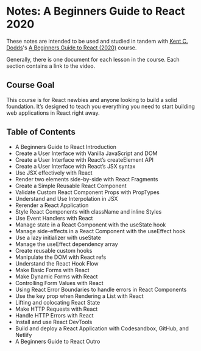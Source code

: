 # Notes: A Beginners Guide to React 2020

These notes are intended to be used and studied in tandem with [Kent C. Dodds]()'s [A Beginners Guide to React (2020)]() course.

Generally, there is one document for each lesson in the course. Each section contains a link to the video.

## Course Goal

This course is for React newbies and anyone looking to build a solid foundation. It’s designed to teach you everything you need to start building web applications in React right away.

## Table of Contents

- A Beginners Guide to React Introduction
- Create a User Interface with Vanilla JavaScript and DOM
- Create a User Interface with React’s createElement API
- Create a User Interface with React’s JSX syntax
- Use JSX effectively with React
- Render two elements side-by-side with React Fragments
- Create a Simple Reusable React Component
- Validate Custom React Component Props with PropTypes
- Understand and Use Interpolation in JSX
- Rerender a React Application
- Style React Components with className and inline Styles
- Use Event Handlers with React
- Manage state in a React Component with the useState hook
- Manage side-effects in a React Component with the useEffect hook
- Use a lazy initializer with useState
- Manage the useEffect dependency array
- Create reusable custom hooks
- Manipulate the DOM with React refs
- Understand the React Hook Flow
- Make Basic Forms with React
- Make Dynamic Forms with React
- Controlling Form Values with React
- Using React Error Boundaries to handle errors in React Components
- Use the key prop when Rendering a List with React
- Lifting and colocating React State
- Make HTTP Requests with React
- Handle HTTP Errors with React
- Install and use React DevTools
- Build and deploy a React Application with Codesandbox, GitHub, and Netlify
- A Beginners Guide to React Outro
